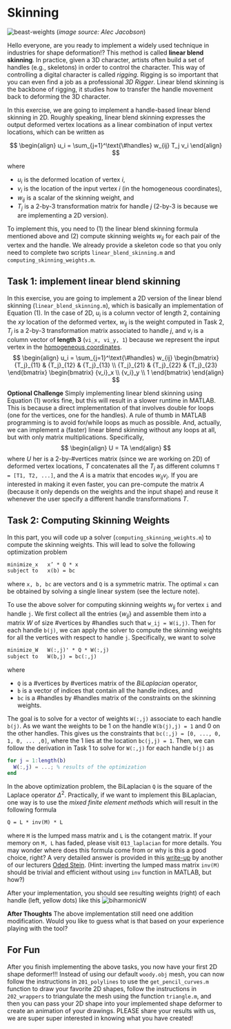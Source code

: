 # Skinning

![beast-weights](assets/beast-weights.gif)
(_image source: Alec Jacobson_)

Hello everyone, are you ready to implement a widely used technique in industries for shape deformation!? This method is called **linear blend skinning**. In practice, given a 3D character, artists often build a set of handles (e.g., skeletons) in order to control the character. This way of controlling a digital character is called _rigging_. Rigging is so important that you can even find a job as a professional _3D Rigger_. Linear blend skinning is the backbone of rigging, it studies how to transfer the handle movement back to deforming the 3D character. 

In this exercise, we are going to implement a handle-based linear blend skinning in 2D. Roughly speaking, linear blend skinning expresses the output deformed vertex locations as a linear combination of input vertex locations, which can be written as

$$
\begin{align} 
u_i = \sum_{j=1}^\text{\#handles} w_{ij} T_j v_i 
\end{align}
$$

where 
- $u_i$ is the deformed location of vertex $i$, 
- $v_i$ is the location of the input vertex $i$ (in the homogeneous coordinates), 
- $w_{ij}$ is a scalar of the skinning weight, and 
- $T_j$ is a 2-by-3 transformation matrix for handle $j$ (2-by-3 is because we are implementing a 2D version).

To implement this, you need to (1) the linear blend skinning formula mentioned above and (2) compute skinning weights $w_{ij}$ for each pair of the vertex and the handle. We already provide a skeleton code so that you only need to complete two scripts `linear_blend_skinning.m` and `computing_skinning_weights.m`.

## Task 1: implement linear blend skinning
In this exercise, you are going to implement a 2D version of the linear blend skinning (`linear_blend_skinning.m`), which is basically an implementation of Equation (1). In the case of 2D, $u_i$ is a column vector of length 2, containing the $xy$ location of the deformed vertex, $w_{ij}$ is the weight computed in Task 2, $T_j$ is a 2-by-3 transformation matrix associated to handle $j$, and $v_i$ is a column vector of **length 3** (`vi_x, vi_y, 1`) because we represent the input vertex in the [homogeneous coordinates](https://en.wikipedia.org/wiki/Homogeneous_coordinates).
$$
\begin{align} 
u_i = \sum_{j=1}^\text{\#handles} w_{ij} 
\begin{bmatrix}
  {T_j}_{11} & {T_j}_{12} & {T_j}_{13} \\
  {T_j}_{21} & {T_j}_{22} & {T_j}_{23}
\end{bmatrix} 
\begin{bmatrix}
  {v_i}_x \\ {v_i}_y \\ 1
\end{bmatrix} 
\end{align}
$$

**Optional Challenge**
Simply implementing linear blend skinning using Equation (1) works fine, but this will result in a slower runtime in MATLAB. This is because a direct implementation of that involves double for loops (one for the vertices, one for the handles). A rule of thumb in MATLAB programming is to avoid for/while loops as much as possible. And, actually, we can implement a (faster) linear blend skinning without any loops at all, but with only matrix multiplications. Specifically, 
$$ 
\begin{align}
U = TA
\end{align}
$$
where $U$ her is a 2-by-#vertices matrix (since we are working on 2D) of deformed vertex locations, $T$ concatenates all the $T_j$ as different columns `T = [T1, T2, ...]`, and the $A$ is a matrix that encodes $w_{ij} v_i$. If you are interested in making it even faster, you can pre-compute the matrix $A$ (because it only depends on the weights and the input shape) and reuse it whenever the user specify a different handle transformations $T$.

<!-- 
## Task 1: Solve a quadratic program
In this task, you are going to manually derive how to solve this optimization problem 
```svg
minimize    u’ * Q * u
subject to  u(b) = bc
```
where `u, b, bc` are vectors and `Q` is a symmetric matrix. Deriving the optimal value of `u` is very similar to how you find the optimal $x$ of a quadratic function $ax^2 + bx + c$. (Hint: in this derivation, you might need to split `u` into knowns and unknowns).

You may wonder why we would like you to derive the solution of this quadratic program, right? One reason is that we can solve problems of this type reliably and efficiently (you will know why after your derivation). Thus, many researchers formulated their problems (e.g., shape deformation, parameterization, smoothing, etc.) as quadratic programs. So after you go through this exercise, you would be able to understand (and even derive) many of those beautiful algorithms. -->

## Task 2: Computing Skinning Weights
In this part, you will code up a solver (`computing_skinning_weights.m`) to compute the skinning weights. This will lead to solve the following optimization problem  
```svg
minimize_x   x’ * Q * x
subject to   x(b) = bc
```
where `x, b, bc` are vectors and `Q` is a symmetric matrix. The optimal `x` can be obtained by solving a single linear system (see the lecture note).

To use the above solver for computing skinning weights $w_{ij}$ for vertex `i` and handle `j`. We first collect all the entries $\{ w_{ij} \}$ and assemble them into a matrix $W$ of size #vertices by #handles such that `w_ij = W(i,j)`. Then for each handle `b(j)`, we can apply the solver to compute the skinning weights for all the vertices with respect to handle `j`. Specifically, we want to solve
```svg
minimize_W   W(:,j)' * Q * W(:,j)
subject to   W(b,j) = bc(:,j)
```
where 
- `Q` is a #vertices by #vertices matrix of the _BiLaplacian_ operator, 
- `b` is a vector of indices that contain all the handle indices, and 
- `bc` is a #handles by #handles matrix of the constraints on the skinning weights. 

The goal is to solve for a vector of weights `W(:,j)` associate to each handle `b(j)`. As we want the weights to be 1 on the handle `W(b(j),j) = 1` and 0 on the other handles. This gives us the constraints that `bc(:,j) = [0, ..., 0, 1, 0, ... ,0]`, where the 1 lies at the location `bc(j,j) = 1`. Then, we can follow the derivation in Task 1 to solve for `W(:,j)` for each handle `b(j)` as
```MATLAB
for j = 1:length(b)
  W(:,j) = ...; % results of the optimization
end
```

In the above optimization problem, the BiLaplacian `Q` is the square of the Laplace operator $\Delta^2$. Practically, if we want to implement this BiLaplacian, one way is to use the _mixed finite element methods_ which will result in the following formula
```svg
Q = L * inv(M) * L
```
where `M` is the lumped mass matrix and `L` is the cotangent matrix. If your memory on `M, L` has faded, please visit `013_laplacian` for more details. You may wonder where does this formula come from or why is this a good choice, right? A very detailed answer is provided in this [write-up](http://odedstein.com/projects/sgp-2021-lap-bilap-course/sgp-2021-lap-bilap-course.pdf) by another of our lecturers [Oded Stein](http://odedstein.com). (Hint: inverting the lumped mass matrix `inv(M)` should be trivial and efficient without using `inv` function in MATLAB, but how?)


After your implementation, you should see resulting weights (right) of each handle (left, yellow dots) like this
![biharmonicW](assets/biharmonicW.jpg)

<!-- **Optional Challenge**
The above solution involves looping over all the handle indices one-by-one `b(j)`. But actually, you don't need to do that. The solution of Task 2 is equivalent to the solution the following problem
```svg
minimize    trace( W' * Q * W )
subject to  W(:,b) = bc
```
So an optional challenge is how can you derive the optimal solution to this problem and then solve this directly, without the need of looping over all the `b(j)` one-by-one? -->

**After Thoughts**
The above implementation still need one addition modification. Would you like to guess what is that based on your experience playing with the tool? 

## For Fun
After you finish implementing the above tasks, you now have your first 2D shape deformer!!! Instead of using our default `woody.obj` mesh, you can now follow the instructions in `201_polylines` to use the `get_pencil_curves.m` function to draw your favorite 2D shapes, follow the instructions in `202_wrappers` to triangulate the mesh using the function `triangle.m`, and then you can pass your 2D shape into your implemented shape deformer to create an animation of your drawings. PLEASE share your results with us, we are super super interested in knowing what you have created!